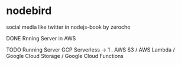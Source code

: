 # nodebird

social media like twitter in nodejs-book by zerocho

DONE
Rnning Server in AWS

TODO
Running Server GCP
Serverless -> 1 . AWS S3 / AWS Lambda / Google Cloud Storage / Google Cloud Functions

